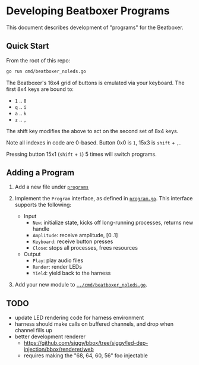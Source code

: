 # Developing Beatboxer Programs

This document describes development of "programs" for the Beatboxer.

## Quick Start

From the root of this repo:

```bash
go run cmd/beatboxer_noleds.go
```

The Beatboxer's 16x4 grid of buttons is emulated via your keyboard. The first
8x4 keys are bound to:
- `1` .. `8`
- `q` .. `i`
- `a` .. `k`
- `z` .. `,`

The shift key modifies the above to act on the second set of 8x4 keys.

Note all indexes in code are 0-based. Button 0x0 is `1`, 15x3 is `shift` + `,`.

Pressing button 15x1 (`shift` + `i`) 5 times will switch programs.

## Adding a Program

1. Add a new file under [`programs`](programs/)
1. Implement the `Program` interface, as defined in [`program.go`](program.go).
    This interface supports the following:
    - Input
        - `New`: initialize state, kicks off long-running processes, returns new handle
        - `Amplitude`: receive amplitude, [0..1]
        - `Keyboard`: receive button presses
        - `Close`: stops all processes, frees resources
    - Output
        - `Play`: play audio files
        - `Render`: render LEDs
        - `Yield`: yield back to the harness

1. Add your new module to [`../cmd/beatboxer_noleds.go`](../cmd/beatboxer_noleds.go).

## TODO

- update LED rendering code for harness environment
- harness should make calls on buffered channels, and drop when channel fills up
- better development renderer
  - https://github.com/siggy/bbox/tree/siggy/led-dep-injection/bbox/renderer/web
  - requires making the "68, 64, 60, 56" foo injectable
